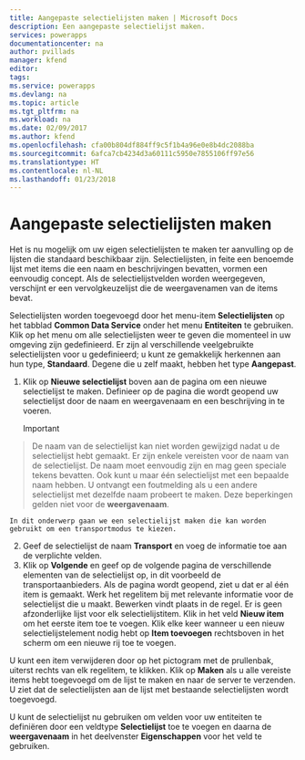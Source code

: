 ```yaml
---
title: Aangepaste selectielijsten maken | Microsoft Docs
description: Een aangepaste selectielijst maken.
services: powerapps
documentationcenter: na
author: pvillads
manager: kfend
editor: 
tags: 
ms.service: powerapps
ms.devlang: na
ms.topic: article
ms.tgt_pltfrm: na
ms.workload: na
ms.date: 02/09/2017
ms.author: kfend
ms.openlocfilehash: cfa00b804df884ff9c5f1b4a96e0e8b4dc2088ba
ms.sourcegitcommit: 6afca7cb4234d3a60111c5950e7855106ff97e56
ms.translationtype: HT
ms.contentlocale: nl-NL
ms.lasthandoff: 01/23/2018
---
```

# <a name="create-custom-picklists"></a>Aangepaste selectielijsten maken
Het is nu mogelijk om uw eigen selectielijsten te maken ter aanvulling op de lijsten die standaard beschikbaar zijn. Selectielijsten, in feite een benoemde lijst met items die een naam en beschrijvingen bevatten, vormen een eenvoudig concept. Als de selectielijstvelden worden weergegeven, verschijnt er een vervolgkeuzelijst die de weergavenamen van de items bevat. 

Selectielijsten worden toegevoegd door het menu-item **Selectielijsten** op het tabblad **Common Data Service** onder het menu **Entiteiten** te gebruiken. Klik op het menu om alle selectielijsten weer te geven die momenteel in uw omgeving zijn gedefinieerd. Er zijn al verschillende veelgebruikte selectielijsten voor u gedefinieerd; u kunt ze gemakkelijk herkennen aan hun type, **Standaard**. Degene die u zelf maakt, hebben het type **Aangepast**.

1. Klik op **Nieuwe selectielijst** boven aan de pagina om een nieuwe selectielijst te maken. Definieer op de pagina die wordt geopend uw selectielijst door de naam en weergavenaam en een beschrijving in te voeren.
   > [!IMPORTANT]
> De naam van de selectielijst kan niet worden gewijzigd nadat u de selectielijst hebt gemaakt. Er zijn enkele vereisten voor de naam van de selectielijst. De naam moet eenvoudig zijn en mag geen speciale tekens bevatten. Ook kunt u maar één selectielijst met een bepaalde naam hebben. U ontvangt een foutmelding als u een andere selectielijst met dezelfde naam probeert te maken. Deze beperkingen gelden niet voor de **weergavenaam**.
   
    In dit onderwerp gaan we een selectielijst maken die kan worden gebruikt om een transportmodus te kiezen.
2. Geef de selectielijst de naam **Transport** en voeg de informatie toe aan de verplichte velden.
3. Klik op **Volgende** en geef op de volgende pagina de verschillende elementen van de selectielijst op, in dit voorbeeld de transportaanbieders. Als de pagina wordt geopend, ziet u dat er al één item is gemaakt. Werk het regelitem bij met relevante informatie voor de selectielijst die u maakt. Bewerken vindt plaats in de regel. Er is geen afzonderlijke lijst voor elk selectielijstitem. Klik in het veld **Nieuw item** om het eerste item toe te voegen. Klik elke keer wanneer u een nieuw selectielijstelement nodig hebt op **Item toevoegen** rechtsboven in het scherm om een nieuwe rij toe te voegen. 

U kunt een item verwijderen door op het pictogram met de prullenbak, uiterst rechts van elk regelitem, te klikken. Klik op **Maken** als u alle vereiste items hebt toegevoegd om de lijst te maken en naar de server te verzenden. U ziet dat de selectielijsten aan de lijst met bestaande selectielijsten wordt toegevoegd.

U kunt de selectielijst nu gebruiken om velden voor uw entiteiten te definiëren door een veldtype **Selectielijst** toe te voegen en daarna de **weergavenaam** in het deelvenster **Eigenschappen** voor het veld te gebruiken. 

